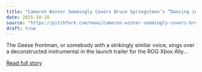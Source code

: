 ```yaml
---
title: "Cameron Winter Seemingly Covers Bruce Springsteen’s “Dancing in the Dark” for Xbox Ad: Watch"
date: 2025-10-18
source: "https://pitchfork.com/news/cameron-winter-seemingly-covers-bruce-springsteen-dancing-in-the-dark-for-xbox-ad-watch"
draft: true
---
```


The Geese frontman, or somebody with a strikingly similar voice, sings over a deconstructed instrumental in the launch trailer for the ROG Xbox Ally...

[Read full story](https://pitchfork.com/news/cameron-winter-seemingly-covers-bruce-springsteen-dancing-in-the-dark-for-xbox-ad-watch)

